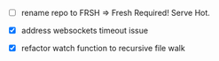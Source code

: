 - [ ] rename repo to FRSH => Fresh Required! Serve Hot.
- [x] address websockets timeout issue
- [x] refactor watch function to recursive file walk

